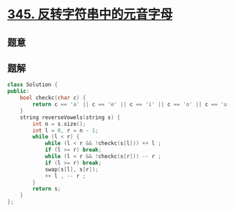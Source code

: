 #  [345. 反转字符串中的元音字母](https://leetcode-cn.com/problems/reverse-vowels-of-a-string/)

## 题意



## 题解



```c++
class Solution {
public:
    bool checkc(char c) {
        return c == 'a' || c == 'e' || c == 'i' || c == 'o' || c == 'u' || c == 'A' || c == 'E' || c == 'I' || c == 'O' || c == 'U';
    }
    string reverseVowels(string s) {
        int n = s.size();
        int l = 0, r = n - 1;
        while (l < r) {
            while (l < r && !checkc(s[l])) ++ l ;
            if (l >= r) break;
            while (l < r && !checkc(s[r])) -- r ;
            if (l >= r) break;
            swap(s[l], s[r]);
            ++ l , -- r ;
        }
        return s;
    }
};
```



```python3

```


